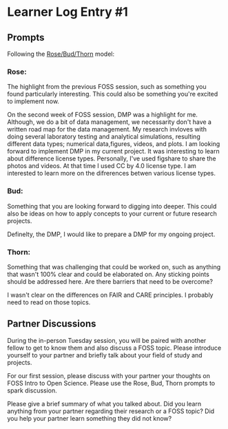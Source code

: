 # Learner Log Entry #1 

## Prompts
Following the [Rose/Bud/Thorn](https://www.panoramaed.com/blog/rose-bud-thorn-activity-and-worksheet#:~:text=%22Rose%2C%20Bud%2C%20Thorn%22%20is%20a%20mindful%20design%2D,day%2C%20week%2C%20or%20month.) model:

### Rose:
The highlight from the previous FOSS session, such as something you found particularly interesting. This could also be something you're excited to implement now.

On the second week of FOSS session, DMP was a highlight for me. Although, we do a bit of data management, we necessarity don't have a written road map for the data management. My research invloves with doing several laboratory testing and analytical simulations, resulting different data types; numerical data,figures, videos, and plots. I am looking forward to implement DMP in my current project. It was interesting to learn about difference license types. Personally, I've used figshare to share the photos and videos. At that time I used CC by 4.0 license type. I am interested to learn more on the difrerences betwen various license types.

### Bud: 
Something that you are looking forward to digging into deeper. This could also be ideas on how to apply concepts to your current or future research projects.

Definelty, the DMP, I would like to prepare a DMP for my ongoing project.

### Thorn: 
Something that was challenging that could be worked on, such as anything that wasn't 100% clear and could be elaborated on. Any sticking points should be addressed here. Are there barriers that need to be overcome?


I wasn't clear on the differences on FAIR and CARE principles. I probably need to read on those topics.

## Partner Discussions

During the in-person Tuesday session, you will be paired with another fellow to get to know them and also discuss a FOSS topic. Please introduce yourself to your partner and briefly talk about your field of study and projects. 

For our first session, please discuss with your partner your thoughts on FOSS Intro to Open Science. Please use the Rose, Bud, Thorn prompts to spark discussion. 

Please give a brief summary of what you talked about. Did you learn anything from your partner regarding their research or a FOSS topic? Did you help your partner learn something they did not know? 

